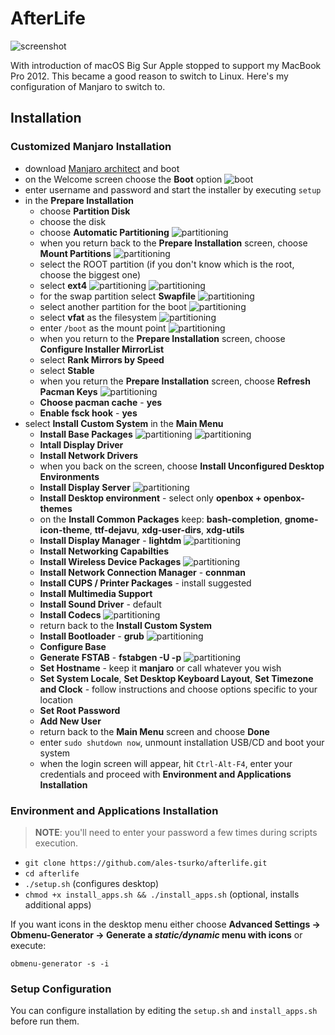 # AfterLife

![screenshot](screenshot.png)

With introduction of macOS Big Sur Apple stopped to support my MacBook Pro 2012.
This became a good reason to switch to Linux.
Here's my configuration of Manjaro to switch to.




## Installation


### Customized Manjaro Installation

- download [Manjaro architect](https://manjaro.org/downloads/official/architect/) and boot
- on the Welcome screen choose the **Boot** option
![boot](img/img00001.png)
- enter username and password and start the installer by executing `setup`
- in the **Prepare Installation**
  - choose **Partition Disk**
  - choose the disk
  - choose **Automatic Partitioning**
  ![partitioning](img/img00002.png)
  - when you return back to the **Prepare Installation** screen, choose **Mount Partitions**
  ![partitioning](img/img00003.png)
  - select the ROOT partition (if you don't know which is the root, choose the biggest one)
  - select **ext4**
  ![partitioning](img/img00004.png)
  ![partitioning](img/img00005.png)
  - for the swap partition select **Swapfile**
  ![partitioning](img/img00006.png)
  - select another partition for the boot
  ![partitioning](img/img00007.png)
  - select **vfat** as the filesystem
  ![partitioning](img/img00008.png)
  - enter `/boot` as the mount point
  ![partitioning](img/img00009.png)
  - when you return to the **Prepare Installation** screen, choose **Configure Installer MirrorList**
  - select **Rank Mirrors by Speed**
  - select **Stable**
  - when you return the **Prepare Installation** screen, choose **Refresh Pacman Keys**
  ![partitioning](img/img00010.png)
  - **Choose pacman cache** - **yes**
  - **Enable fsck hook** - **yes**
- select **Install Custom System** in the **Main Menu**
  - **Install Base Packages**
  ![partitioning](img/img00011.png)
  ![partitioning](img/img00012.png)
  - **Intall Display Driver**
  - **Install Network Drivers**
  - when you back on the screen, choose **Install Unconfigured Desktop Environments**
  - **Install Display Server**
  ![partitioning](img/img00013.png)
  - **Install Desktop environment** - select only **openbox + openbox-themes**
  - on the **Install Common Packages** keep: **bash-completion**, **gnome-icon-theme**, **ttf-dejavu**,
  **xdg-user-dirs**, **xdg-utils**
  - **Install Display Manager** - **lightdm**
  ![partitioning](img/img00014.png)
  - **Install Networking Capabilties**
  - **Install Wireless Device Packages**
  ![partitioning](img/img00015.png)
  - **Install Network Connection Manager** - **connman**
  - **Install CUPS / Printer Packages** - install suggested
  - **Install Multimedia Support**
  - **Install Sound Driver** - default
  - **Install Codecs**
  ![partitioning](img/img00016.png)
  - return back to the **Install Custom System**
  - **Install Bootloader** - **grub**
  ![partitioning](img/img00017.png)
  - **Configure Base**
  - **Generate FSTAB** - **fstabgen -U -p**
  ![partitioning](img/img00018.png)
  - **Set Hostname** - keep it **manjaro** or call whatever you wish
  - **Set System Locale**, **Set Desktop Keyboard Layout**, **Set Timezone and Clock** -
  follow instructions and choose options specific to your location
  - **Set Root Password**
  - **Add New User**
  - return back to the **Main Menu** screen and choose **Done**
  - enter `sudo shutdown now`, unmount installation USB/CD and boot your system
  - when the login screen will appear, hit `Ctrl-Alt-F4`, enter your credentials and 
  proceed with **Environment and Applications Installation**


### Environment and Applications Installation

> **NOTE**: you'll need to enter your password a few times during scripts execution.

- `git clone https://github.com/ales-tsurko/afterlife.git`
- `cd afterlife`
- `./setup.sh` (configures desktop)
- `chmod +x install_apps.sh && ./install_apps.sh` (optional, installs additional apps)

If you want icons in the desktop menu either choose 
**Advanced Settings -> Obmenu-Generator -> Generate a _static/dynamic_ menu with icons**
or execute:

```
obmenu-generator -s -i
```


### Setup Configuration

You can configure installation by editing the `setup.sh` and `install_apps.sh` 
before run them.

